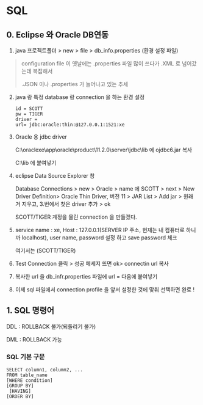 # SQL

## 0. Eclipse 와 Oracle DB연동

1. java 프로젝트폴더 > new > file > db_info.properties (환경 설정 파일)

>  configuration file 이 옛날에는 .properties 파일 많이 쓰다가 .XML  로 넘어갔는데 복잡해서
>
> .JSON 이나 .properties 가 늘어나고 있는 추세

2. java 랑 특정 database 랑 connection 을 하는 환경 설정

   ```
   id = SCOTT
   pw = TIGER
   driver =
   url= jdbc:oracle:thin:@127.0.0.1:1521:xe
   ```

3. Oracle 용 jdbc driver

   C:\oraclexe\app\oracle\product\11.2.0\server\jdbc\lib 에 ojdbc6.jar 복사

   C:\lib 에 붙여넣기

4. eclipse Data Source Explorer 창

   Database Connections > new > Oracle > name 에 SCOTT > next > New Driver Definition> Oracle Thin Driver, 버전 11 > JAR List > Add jar > 원래 거 지우고, 3.번에서 찾은 driver 추가 > ok

   SCOTT/TIGER 계정을 물린 connection 을 만들겠다.

5. service name : xe, Host : 127.0.0.1(SERVER IP 주소, 현재는 내 컴퓨터로 하니까 localhost), user name, password 설정 하고 save password 체크

   여기서는 (SCOTT/TIGER)

6. Test Connection 클릭 > 성공 메세지 뜨면 ok> connectin url 복사 

7. 복사한 url 을 db_infr.properties 파일에 url = 다음에 붙여넣기

8. 이제 sql 파일에서 connection profile 을 앞서 설정한 것에 맞춰 선택하면 완료 !



## 1. SQL 명령어

DDL : ROLLBACK 불가(되돌리기 불가)

DML : ROLLBACK 가능

### SQL 기본 구문

```mysql
SELECT column1, column2, ...
FROM table_name
[WHERE condition]
[GROUP BY]
 [HAVING]
[ORDER BY]
```